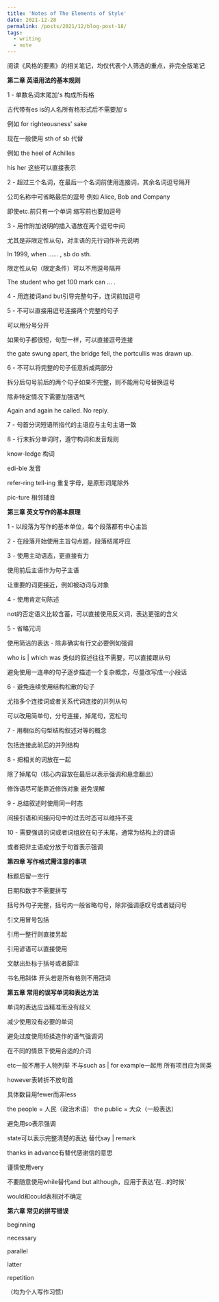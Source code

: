```yaml
---
title: 'Notes of The Elements of Style'
date: 2021-12-28
permalink: /posts/2021/12/blog-post-18/
tags:
  - writing
  - note
---
```


阅读《风格的要素》的相关笔记，均仅代表个人筛选的重点，非完全版笔记



**第二章 英语用法的基本规则**

1 - 单数名词末尾加's 构成所有格

古代带有es is的人名所有格形式后不需要加's

例如 for righteousness' sake

现在一般使用 sth of sb 代替

例如 the heel of Achilles

his her 这些可以直接表示



2 - 超过三个名词，在最后一个名词前使用连接词，其余名词逗号隔开

公司名称中可省略最后的逗号 例如 Alice, Bob and Company

即使etc.前只有一个单词 缩写前也要加逗号



3 - 用作附加说明的插入语放在两个逗号中间

尤其是非限定性从句，对主语的先行词作补充说明

In 1999, when ...... , sb do sth.

限定性从句（限定条件）可以不用逗号隔开

The student who get 100 mark can ... .



4 - 用连接词and but引导完整句子，连词前加逗号



5 - 不可以直接用逗号连接两个完整的句子

可以用分号分开

如果句子都很短，句型一样，可以直接逗号连接

the gate swung apart, the bridge fell, the portcullis was drawn up.



6 - 不可以将完整的句子任意拆成两部分

拆分后句号前后的两个句子如果不完整，则不能用句号替换逗号

除非特定情况下需要加强语气

Again and again he called. No reply.



7 - 句首分词短语所指代的主语应与主句主语一致



8 - 行末拆分单词时，遵守构词和发音规则

know-ledge 构词

edi-ble 发音

refer-ring tell-ing 重复字母，是原形词尾除外

pic-ture 相邻辅音



**第三章 英文写作的基本原理**

1 - 以段落为写作的基本单位，每个段落都有中心主旨



2 - 在段落开始使用主旨句点题，段落结尾呼应



3 - 使用主动语态，更直接有力

使用前后主语作为句子主语

让重要的词更接近，例如被动词与对象



4 - 使用肯定句陈述

not的否定语义比较含蓄，可以直接使用反义词，表达更强的含义



5 - 省略冗词

使用简洁的表达 - 除非确实有行文必要例如强调

who is | which was 类似的叙述往往不需要，可以直接跟从句

避免使用一连串的句子逐步描述一个复杂概念，尽量改写成一小段话



6 - 避免连续使用结构松散的句子

尤指多个连接词或者关系代词连接的并列从句

可以改用简单句，分号连接，掉尾句，宽松句



7 - 用相似的句型结构叙述对等的概念

包括连接此前后的并列结构



8 - 把相关的词放在一起

除了掉尾句（核心内容放在最后以表示强调和悬念翻出）

修饰语尽可能靠近修饰对象 避免误解



9 - 总结叙述时使用同一时态

间接引语和间接问句中的过去时态可以维持不变



10 - 需要强调的词或者词组放在句子末尾，通常为结构上的谓语

或者把非主语成分放于句首表示强调



**第四章 写作格式需注意的事项**

标题后留一空行

日期和数字不需要拼写

括号外句子完整，括号内一般省略句号，除非强调感叹号或者疑问号

引文用冒号包括

引用一整行则直接另起

引用谚语可以直接使用

文献出处标于括号或者脚注

书名用斜体 开头若是所有格则不用冠词



**第五章 常用的误写单词和表达方法**

单词的表达应当精准而没有歧义

减少使用没有必要的单词

避免过度使用矫揉造作的语气强调词

在不同的情景下使用合适的介词



etc一般不用于人物列举 不与such as | for example一起用 所有项目应为同类

however表转折不放句首

具体数目用fewer而非less

the people = 人民（政治术语） the public = 大众（一般表达）

避免用so表示强调

state可以表示完整清楚的表达 替代say | remark

thanks in advance有替代感谢信的意思

谨慎使用very

不要随意使用while替代and but although，应用于表达‘在...的时候’

would和could表相对不确定



**第六章 常见的拼写错误**

beginning

necessary

parallel

latter

repetition

（均为个人写作习惯）

